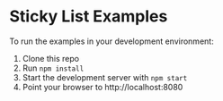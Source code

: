 # Sticky List Examples
To run the examples in your development environment:

1. Clone this repo
2. Run `npm install`
3. Start the development server with `npm start`
4. Point your browser to http://localhost:8080
